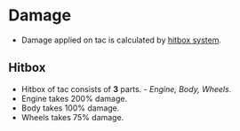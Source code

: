 # Damage
- Damage applied on tac is calculated by [hitbox system](http://counterstrike.wikia.com/wiki/Hitbox).

## Hitbox
- Hitbox of tac consists of **3** parts. - *Engine, Body, Wheels*.
- Engine takes 200% damage.
- Body takes 100% damage.
- Wheels takes 75% damage.